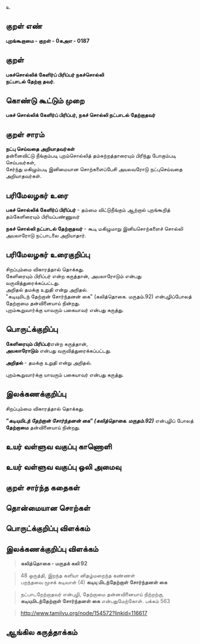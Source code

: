 உ

## குறள் எண் 

**புறங்கூறாமை - குறள் - 0கஅஎ - 0187**  

## குறள் 

**பகச்சொல்லிக் கேளிர்ப் பிரிப்பர் நகச்சொல்லி  
நட்பாடல் தேற்றா தவர்.** 

## கொண்டு கூட்டும் முறை

**பகச் சொல்லிக் கேளிர்ப் பிரிப்பர், நகச் சொல்லி நட்பாடல் தேற்றாதவர்**  

## குறள் சாரம் 

**நட்பு செய்வதை அறியாதவர்கள்**  
தன்னைவிட்டு நீங்கும்படி புறம்சொல்லித் தம்சுற்றத்தாரையும் பிரிந்து போகும்படி செய்பவர்கள்,  
சேர்ந்து மகிழும்படி இனிமையான சொற்களைப்பேசி அயலவரோடு நட்புசெய்வதை அறியாதவர்கள்.  

## பரிமேலழகர் உரை

**பகச் சொல்லிக் கேளிர்ப் பிரிப்பர்** - தம்மை விட்டுநீங்கும் ஆற்றால் புறங்கூறித் தம்கேளிரையும் பிரியப்பண்ணுவர்  

**நகச் சொல்லி நட்பாடல் தேற்றாதவர்** - கூடி மகிழுமாறு இனியசொற்களைச் சொல்லி அயலாரோடு நட்பாடலை அறியாதார். 

## பரிமேலழகர் உரைகுறிப்பு   

சிறப்பும்மை விகாரத்தால் தொக்கது.  
கேளிரையும் பிரிப்பர் என்ற கருத்தான், அயலாரோடும் என்பது வருவித்துரைக்கப்பட்டது.  
அறிதல் தமக்கு உறுதி என்று அறிதல்.  
"கடியுமிடந் தேற்றான் சோர்ந்தனன் கை" (கலித்தொகை. மருதம்.92) என்புழிப்போலத் தேற்றாமை தன்வினையாய் நின்றது.  
புறம்கூறுவார்க்கு யாவரும் பகையாவர் என்பது கருத்து.  

## பொருட்க்குறிப்பு 
 
**கேளிரையும் பிரிப்பர்**என்ற கருத்தான்,  
**அயலாரோடும்** என்பது வருவித்துரைக்கப்பட்டது.  

**அறிதல்** - தமக்கு உறுதி என்று அறிதல்.  

புறம்கூறுவார்க்கு யாவரும் பகையாவர் என்பது கருத்து.  

## இலக்கணக்குறிப்பு  

சிறப்பும்மை விகாரத்தால் தொக்கது.  

_**"கடியுமிடந் தேற்றான் சோர்ந்தனன் கை" (கலித்தொகை. மருதம்.92)**_ என்புழிப் போலத் **தேற்றாமை** தன்வினையாய் நின்றது.  

## உயர் வள்ளுவ வகுப்பு காணொளி


## உயர் வள்ளுவ வகுப்பு ஒலி அமைவு 

 
## குறள் சார்ந்த கதைகள் 


## தொன்மையான சொற்கள்


## பொருட்க்குறிப்பு விளக்கம்


## இலக்கணக்குறிப்பு விளக்கம்

>**கலித்தொகை - மருதக் கலி 92**  

>48	ஒருத்தி, இறந்த களியா னிதழ்மறைந்த கண்ணள்  
பறந்தவை மூசக் கடிவாள் (4) **கடியு
மிடந்தேற்றாள் சோர்ந்தனள் கை**  

>நட்பாடறேற்றாதவர் என்புழி, தேற்றாமை தன்னவினையாய் நிற்றற்கு, **கடியுமிடந்தேற்றாள் சோர்ந்தனள் கை** என்பதுமேற்கோள். பக்கம் 563  

>http://www.tamilvu.org/node/154572?linkid=116617

## ஆங்கில கருத்தாக்கம் 

